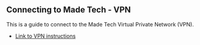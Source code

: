 ## Connecting to Made Tech - VPN


This is a guide to connect to the Made Tech Virtual Private Network (VPN).

- [Link to VPN instructions](https://drive.google.com/drive/u/0/folders/1N7793akdhGRKA6TyIRgk8s_j9vTZspIA)




